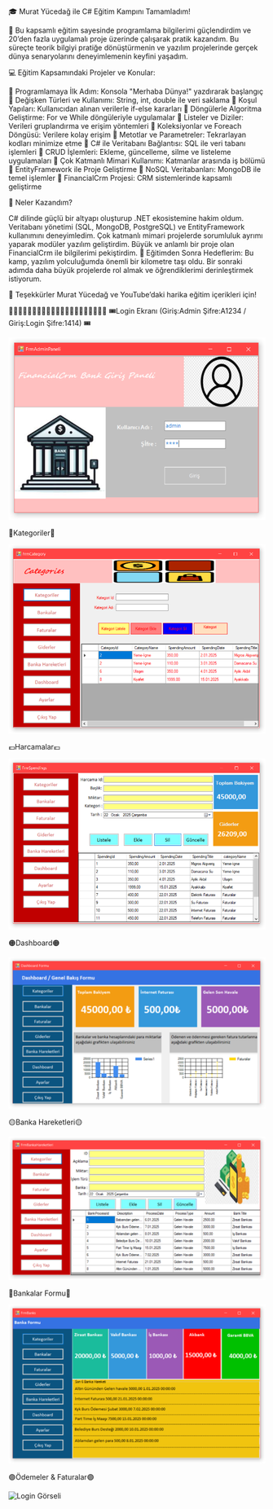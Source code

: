 🎓 Murat Yücedağ ile C# Eğitim Kampını Tamamladım!

📘 Bu kapsamlı eğitim sayesinde programlama bilgilerimi güçlendirdim ve 20’den fazla uygulamalı proje üzerinde çalışarak pratik kazandım. Bu süreçte teorik bilgiyi pratiğe dönüştürmenin ve yazılım projelerinde gerçek dünya senaryolarını deneyimlemenin keyfini yaşadım.

💻 Eğitim Kapsamındaki Projeler ve Konular:

🔹 Programlamaya İlk Adım: Konsola "Merhaba Dünya!" yazdırarak başlangıç
🔹 Değişken Türleri ve Kullanımı: String, int, double ile veri saklama
🔹 Koşul Yapıları: Kullanıcıdan alınan verilerle if-else kararları
🔹 Döngülerle Algoritma Geliştirme: For ve While döngüleriyle uygulamalar
🔹 Listeler ve Diziler: Verileri gruplandırma ve erişim yöntemleri
🔹 Koleksiyonlar ve Foreach Döngüsü: Verilere kolay erişim
🔹 Metotlar ve Parametreler: Tekrarlayan kodları minimize etme
🔹 C# ile Veritabanı Bağlantısı: SQL ile veri tabanı işlemleri
🔹 CRUD İşlemleri: Ekleme, güncelleme, silme ve listeleme uygulamaları
🔹 Çok Katmanlı Mimari Kullanımı: Katmanlar arasında iş bölümü
🔹 EntityFramework ile Proje Geliştirme
🔹 NoSQL Veritabanları: MongoDB ile temel işlemler
🔹 FinancialCrm Projesi: CRM sistemlerinde kapsamlı geliştirme

🚀 Neler Kazandım?

C# dilinde güçlü bir altyapı oluşturup .NET ekosistemine hakim oldum.
Veritabanı yönetimi (SQL, MongoDB, PostgreSQL) ve EntityFramework kullanımını deneyimledim.
Çok katmanlı mimari projelerde sorumluluk ayrımı yaparak modüler yazılım geliştirdim.
Büyük ve anlamlı bir proje olan FinancialCrm ile bilgilerimi pekiştirdim.
🌟 Eğitimden Sonra Hedeflerim:
Bu kamp, yazılım yolculuğumda önemli bir kilometre taşı oldu. Bir sonraki adımda daha büyük projelerde rol almak ve öğrendiklerimi derinleştirmek istiyorum.

🎉 Teşekkürler Murat Yücedağ ve YouTube’daki harika eğitim içerikleri için!

🚥🚥🚥🚥🚥🚥🚥🚥🚥🚥🚥🚥🚥🚥🚥🚥🚥🚥🚥🚥🚥
🎟Login Ekranı (Giriş:Admin Şifre:A1234 / Giriş:Login Şifre:1414) 🎟

![Login](https://github.com/BurcuE4/FinancialCrm/blob/master/Login.png)

🏣Kategoriler🏣

![Login Görseli](https://github.com/BurcuE4/FinancialCrm/blob/master/Kategori.png)

💶Harcamalar💶

![Login Görseli](https://github.com/BurcuE4/FinancialCrm/blob/master/Harcamalar.png)

🟠Dashboard🟠

![Login Görseli](https://github.com/BurcuE4/FinancialCrm/blob/master/Dashboard.png)

🟡Banka Hareketleri🟡

![Login Görseli](https://github.com/BurcuE4/FinancialCrm/blob/master/BankaHareketleri.png)

🏦Bankalar Formu🏦

![Login Görseli](https://github.com/BurcuE4/FinancialCrm/blob/master/BankaFormu.png)

🟣Ödemeler & Faturalar🟣

![Login Görseli](https://github.com/BurcuE4/FinancialCrm/blob/master/BankaFaturas%C4%B1.png)





